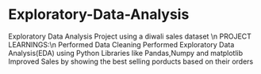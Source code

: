 # Exploratory-Data-Analysis

Exploratory Data Analysis Project using a diwali sales dataset \n
PROJECT LEARNINGS:\n
  Performed Data Cleaning 
  Performed Exploratory Data Analysis(EDA) using Python Libraries like Pandas,Numpy and matplotlib
  Improved Sales by showing the best selling porducts based on their orders
